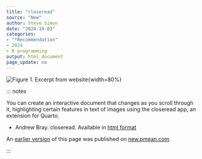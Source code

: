 ```yaml
---
title: "closeread"
source: "New"
author: Steve Simon
date: "2024-10-03"
categories: 
- "*Recommendation"
- 2024
- R programming
output: html_document
page_update: no
---
```


![Figure 1. Excerpt from website](http://www.pmean.com/new-images/24/closeread-01.png){width=80%}

::: notes

You can create an interactive document that changes as you scroll through it, highlighting certain features in text of images using the closeread app, an extension for Quarto.

-   Andrew Bray. closeread. Available in [html format][ref-bray-nodate]

[ref-bray-nodate]: https://closeread.netlify.app/

An [earlier version][sim2] of this page was published on [new.pmean.com][sim1].

[sim1]: http://new.pmean.com
[sim2]: http://new.pmean.com/closeread/

:::
